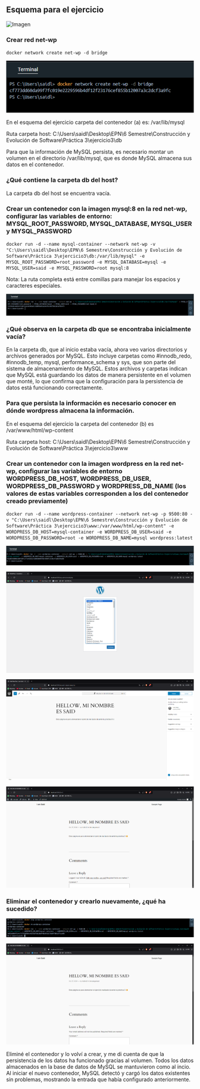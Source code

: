 ## Esquema para el ejercicio
![Imagen](img/esquema-ejercicio3.PNG)

### Crear red net-wp

```
docker network create net-wp -d bridge
```
![Imagen](img/3.1.png)


En el esquema del ejercicio carpeta del contenedor (a) es: /var/lib/mysql

Ruta carpeta host: C:\Users\saidl\Desktop\EPN\6 Semestre\Construcción y Evolución de Software\Práctica 3\ejercicio3\db

Para que la información de MySQL persista, es necesario montar un volumen en el directorio /var/lib/mysql, que es donde MySQL almacena sus datos en el contenedor.

### ¿Qué contiene la carpeta db del host?

La carpeta db del host se encuentra vacía.


### Crear un contenedor con la imagen mysql:8  en la red net-wp, configurar las variables de entorno: MYSQL_ROOT_PASSWORD, MYSQL_DATABASE, MYSQL_USER y MYSQL_PASSWORD

```
docker run -d --name mysql-container --network net-wp -v "C:\Users\saidl\Desktop\EPN\6 Semestre\Construcción y Evolución de Software\Práctica 3\ejercicio3\db:/var/lib/mysql" -e MYSQL_ROOT_PASSWORD=root_password -e MYSQL_DATABASE=mysql -e MYSQL_USER=said -e MYSQL_PASSWORD=root mysql:8

```
Nota: La ruta completa está  entre comillas para manejar los espacios y caracteres especiales.

![Imagen](img/3.3.png)

### ¿Qué observa en la carpeta db que se encontraba inicialmente vacía?

En la carpeta db, que al inicio estaba vacía, ahora veo varios directorios y archivos generados por MySQL. Esto incluye carpetas como #innodb_redo, #innodb_temp, mysql, performance_schema y sys, que son parte del sistema de almacenamiento de MySQL. Estos archivos y carpetas indican que MySQL está guardando los datos de manera persistente en el volumen que monté, lo que confirma que la configuración para la persistencia de datos está funcionando correctamente.

### Para que persista la información es necesario conocer en dónde wordpress almacena la información.

En el esquema del ejercicio la carpeta del contenedor (b) es /var/www/html/wp-content

Ruta carpeta host: C:\Users\saidl\Desktop\EPN\6 Semestre\Construcción y Evolución de Software\Práctica 3\ejercicio3\www

### Crear un contenedor con la imagen wordpress en la red net-wp, configurar las variables de entorno WORDPRESS_DB_HOST, WORDPRESS_DB_USER, WORDPRESS_DB_PASSWORD y WORDPRESS_DB_NAME (los valores de estas variables corresponden a los del contenedor creado previamente)

```
docker run -d --name wordpress-container --network net-wp -p 9500:80 -v "C:\Users\saidl\Desktop\EPN\6 Semestre\Construcción y Evolución de Software\Práctica 3\ejercicio3\www:/var/www/html/wp-content" -e WORDPRESS_DB_HOST=mysql-container -e WORDPRESS_DB_USER=said -e WORDPRESS_DB_PASSWORD=root -e WORDPRESS_DB_NAME=mysql wordpress:latest

```

![Imagen](img/3.4.png)

![Imagen](img/3.5.png) 

![Imagen](img/3.6.png)

![Imagen](img/3.7.png)



### Eliminar el contenedor y crearlo nuevamente, ¿qué ha sucedido?

![Imagen](img/3.8.png)

![Imagen](img/3.9.png)

Eliminé el contenedor y lo volví a crear, y me di cuenta de que la persistencia de los datos ha funcionado gracias al volumen. Todos los datos almacenados en la base de datos de MySQL se mantuvieron como al incio. Al iniciar el nuevo contenedor, MySQL detectó y cargó los datos existentes sin problemas, mostrando la entrada que había configurado anteriormente.


